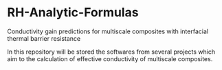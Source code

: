 # RH-Analytic-Formulas
Conductivity gain predictions for multiscale composites with interfacial thermal barrier resistance

In this repository will be stored the softwares from several projects which aim to the calculation of effective conductivity of multiscale composites.
